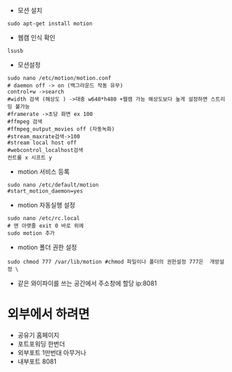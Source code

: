- 모션 설치
```
sudo apt-get install motion
```

- 웹캠 인식 확인

```
lsusb
```

- 모션설정
```
sudo nano /etc/motion/motion.conf
# daemon off -> on (백그라운드 작동 유무)
control+w ->search
#width 검색 (해상도 ) ->대충 w640*h480 +웹캠 가능 해상도보다 높게 설정하면 스트리밍 불가능
#framerate ->초당 화면 ex 100
#ffmpeg 검색
#ffmpeg_output_movies off (자동녹화)
#stream_maxrate검색->100
#stream local host off
#webcontrol_localhost검색
컨트롤 x 시프트 y

```

- motion 서비스 등록
```
sudo nano /etc/default/motion
#start_motion_daemon=yes
```

- motion 자동실행 설정
```
sudo nano /etc/rc.local
# 맨 아랫줄 exit 0 바로 위에
sudo motion 추가 
```

- motion 폴더 권한 설정
```
sudo chmod 777 /var/lib/motion #chmod 파일이나 폴더의 권한설정 777은  개방설정 \
```

- 같은 와이파이를 쓰는 공간에서 주소창에 할당 ip:8081 

# 외부에서 하려면
- 공유기 홈페이지
- 포트포워딩 한번더 
- 외부포트 1만번대 아무거나 
- 내부포트  8081